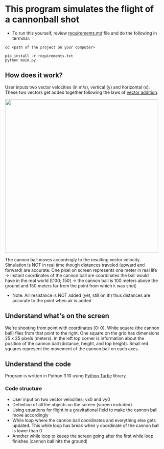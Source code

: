 # This program simulates the flight of a cannonball shot

+ To run this yourself, review <a href="https://github.com/scraptechguy/CanonShot/blob/main/requirements.md" target="_blank">requirements.md</a> file and do the following in terminal: 

```
cd <path of the project on your computer>
```

```
pip install -r requirements.txt
python main.py
```

## How does it work?

User inputs two vector velocities (in m/s), vertical (y) and horizontal (x). These two vectors get added together following the laws of <a href="https://www.physicsclassroom.com/Class/vectors/U3L1b.cfm" target="_blank">vector addition</a>. 



<img src="https://user-images.githubusercontent.com/75474651/139541508-45e718ff-3df5-4c71-a7cb-4b730dd8ec7d.jpg" width="500">



The cannon ball moves accordingly to the resulting vector velocity. Simulation is NOT in real time though distances traveled (upward and forward) are accurate. One pixel on screen represents one meter in real life -> instant coordinates of the cannon ball are coordinates the ball would have in the real world ([100; 150] -> the cannon ball is 100 meters above the ground and 150 meters far from the point from which it was shot)

+ Note: Air resistance is NOT added (yet, still on it!) thus distances are accurate to the point when air is added 


## Understand what's on the screen

We're shooting from point with coordinates [0: 0]. White square (the cannon ball) flies from that point to the right. One square on the grid has dimensions 25 x 25 pixels (meters). In the left top corner is information about the position of the cannon ball (distance, height, and top height). Small red squares represent the movement of the cannon ball on each axes. 


## Understand the code

Program is written in Python 3.10 using <a href="https://pypi.org/project/PythonTurtle/" target="_blank">Python Turtle</a> library. 

### Code structure

+ User input on two vector velocities; vx0 and vy0
+ Definition of all the objects on the screen (screen included)
+ Using equations for flight in a gravitational field to make the cannon ball move accordingly 
+ While loop where the cannon ball coordinates and everything else gets updated. This while loop has break when y coordinate of the cannon ball is lower than 0
+ Another while loop to keeep the screen going after the first while loop finishes (cannon ball hits the ground) 
